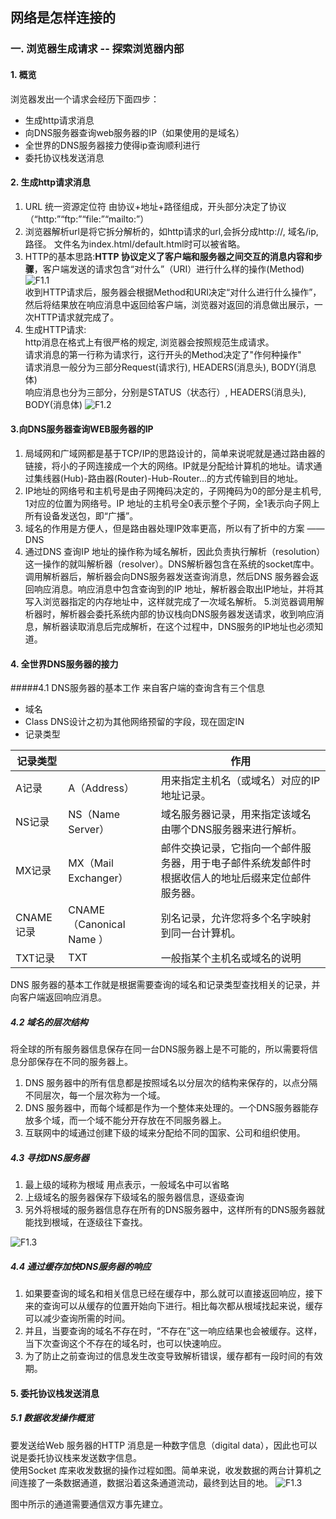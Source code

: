 ## 网络是怎样连接的 ##
### 一. 浏览器生成请求 -- 探索浏览器内部 ###

#### 1. 概览
浏览器发出一个请求会经历下面四步：

- 生成http请求消息
- 向DNS服务器查询web服务器的IP（如果使用的是域名）
- 全世界的DNS服务器接力使得ip查询顺利进行
- 委托协议栈发送消息

#### 2. 生成http请求消息
1. URL 统一资源定位符 由协议+地址+路径组成，开头部分决定了协议（“http:”“ftp:”“file:”“mailto:”）     
2. 浏览器解析url是将它拆分解析的，如http请求的url,会拆分成http://, 域名/ip, 路径。     文件名为index.html/default.html时可以被省略。    
3. HTTP的基本思路:**HTTP 协议定义了客户端和服务器之间交互的消息内容和步骤**，客户端发送的请求包含“对什么”（URI）进行什么样的操作(Method)
![F1.1](https://github.com/aldslvda/blog-images/blob/master/H-N-C-1.1.png?raw=true)  
收到HTTP请求后，服务器会根据Method和URI决定“对什么进行什么操作”，然后将结果放在响应消息中返回给客户端，浏览器对返回的消息做出展示，一次HTTP请求就完成了。
4. 生成HTTP请求:   
http消息在格式上有很严格的规定, 浏览器会按照规范生成请求。   
请求消息的第一行称为请求行，这行开头的Method决定了"作何种操作"   
请求消息一般分为三部分Request(请求行), HEADERS(消息头), BODY(消息体)   
响应消息也分为三部分，分别是STATUS（状态行）, HEADERS(消息头), BODY(消息体)
![F1.2](https://github.com/aldslvda/blog-images/blob/master/H-N-C-1.2.png?raw=true)  

#### 3.向DNS服务器查询WEB服务器的IP
1. 局域网和广域网都是基于TCP/IP的思路设计的，简单来说呢就是通过路由器的链接，将小的子网连接成一个大的网络。IP就是分配给计算机的地址。请求通过集线器(Hub)-路由器(Router)-Hub-Router...的方式传输到目的地址。   
2. IP地址的网络号和主机号是由子网掩码决定的，子网掩码为0的部分是主机号, 1对应的位置为网络号。IP 地址的主机号全0表示整个子网，全1表示向子网上所有设备发送包，即“广播”。
3. 域名的作用是方便人，但是路由器处理IP效率更高，所以有了折中的方案 —— DNS    
4. 通过DNS 查询IP 地址的操作称为域名解析，因此负责执行解析（resolution）这一操作的就叫解析器（resolver）。DNS解析器包含在系统的socket库中。    
调用解析器后，解析器会向DNS服务器发送查询消息，然后DNS 服务器会返回响应消息。响应消息中包含查询到的IP 地址，解析器会取出IP地址，并将其写入浏览器指定的内存地址中，这样就完成了一次域名解析。
5.浏览器调用解析器时，解析器会委托系统内部的协议栈向DNS服务器发送请求，收到响应消息，解析器读取消息后完成解析，在这个过程中，DNS服务的IP地址也必须知道。

#### 4. 全世界DNS服务器的接力
#####4.1 DNS服务器的基本工作
来自客户端的查询含有三个信息

- 域名 
- Class  DNS设计之初为其他网络预留的字段，现在固定IN
- 记录类型 

|记录类型||作用|
|----|---|-----|
|A记录  |A（Address）|用来指定主机名（或域名）对应的IP地址记录。|
|NS记录 | NS（Name Server）| 域名服务器记录，用来指定该域名由哪个DNS服务器来进行解析。| 
|MX记录 |MX（Mail Exchanger）|邮件交换记录，它指向一个邮件服务器，用于电子邮件系统发邮件时根据收信人的地址后缀来定位邮件服务器。|  
|CNAME记录  |CNAME（Canonical Name ）| 别名记录，允许您将多个名字映射到同一台计算机。|
|TXT记录 |TXT |一般指某个主机名或域名的说明|

DNS 服务器的基本工作就是根据需要查询的域名和记录类型查找相关的记录，并向客户端返回响应消息。

##### 4.2 域名的层次结构
将全球的所有服务器信息保存在同一台DNS服务器上是不可能的，所以需要将信息分部保存在不同的服务器上。     
1. DNS 服务器中的所有信息都是按照域名以分层次的结构来保存的，以点分隔不同层次，每一个层次称为一个域。
2. DNS 服务器中，而每个域都是作为一个整体来处理的。一个DNS服务器能存放多个域，而一个域不能分开存放在不同服务器上。
3. 互联网中的域通过创建下级的域来分配给不同的国家、公司和组织使用。   

##### 4.3 寻找DNS服务器
1. 最上级的域称为根域 用点表示，一般域名中可以省略
2. 上级域名的服务器保存下级域名的服务器信息，逐级查询
3. 另外将根域的服务器信息存在所有的DNS服务器中，这样所有的DNS服务器就能找到根域，在逐级往下查找。

![F1.3](https://github.com/aldslvda/blog-images/blob/master/H-N-C-1.3.png?raw=true) 

##### 4.4 通过缓存加快DNS服务器的响应
1. 如果要查询的域名和相关信息已经在缓存中，那么就可以直接返回响应，接下来的查询可以从缓存的位置开始向下进行。相比每次都从根域找起来说，缓存可以减少查询所需的时间。   
2. 并且，当要查询的域名不存在时，“不存在”这一响应结果也会被缓存。这样，当下次查询这个不存在的域名时，也可以快速响应。
3. 为了防止之前查询过的信息发生改变导致解析错误，缓存都有一段时间的有效期。

#### 5. 委托协议栈发送消息
##### 5.1 数据收发操作概览
要发送给Web 服务器的HTTP 消息是一种数字信息（digital data），因此也可以说是委托协议栈来发送数字信息。   
使用Socket 库来收发数据的操作过程如图。简单来说，收发数据的两台计算机之间连接了一条数据通道，数据沿着这条通道流动，最终到达目的地。
![F1.3](https://github.com/aldslvda/blog-images/blob/master/H-N-C-1.3.png?raw=true)   

图中所示的通道需要通信双方事先建立。
